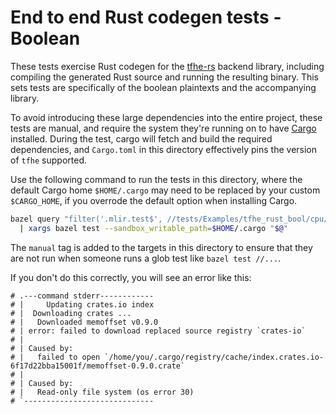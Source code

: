 # End to end Rust codegen tests - Boolean

These tests exercise Rust codegen for the
[tfhe-rs](https://github.com/zama-ai/tfhe-rs) backend library, including
compiling the generated Rust source and running the resulting binary. This sets
tests are specifically of the boolean plaintexts and the accompanying library.

To avoid introducing these large dependencies into the entire project, these
tests are manual, and require the system they're running on to have
[Cargo](https://doc.rust-lang.org/cargo/index.html) installed. During the test,
cargo will fetch and build the required dependencies, and `Cargo.toml` in this
directory effectively pins the version of `tfhe` supported.

Use the following command to run the tests in this directory, where the default
Cargo home `$HOME/.cargo` may need to be replaced by your custom `$CARGO_HOME`,
if you overrode the default option when installing Cargo.

```bash
bazel query "filter('.mlir.test$', //tests/Examples/tfhe_rust_bool/cpu/...)" \
  | xargs bazel test --sandbox_writable_path=$HOME/.cargo "$@"
```

The `manual` tag is added to the targets in this directory to ensure that they
are not run when someone runs a glob test like `bazel test //...`.

If you don't do this correctly, you will see an error like this:

```
# .---command stderr------------
# |     Updating crates.io index
# |  Downloading crates ...
# |   Downloaded memoffset v0.9.0
# | error: failed to download replaced source registry `crates-io`
# |
# | Caused by:
# |   failed to open `/home/you/.cargo/registry/cache/index.crates.io-6f17d22bba15001f/memoffset-0.9.0.crate`
# |
# | Caused by:
# |   Read-only file system (os error 30)
# `-----------------------------
```
